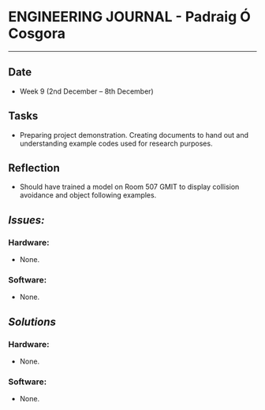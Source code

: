 
# **ENGINEERING JOURNAL - Padraig Ó Cosgora**
----------------------------------------------------------------------

## **Date**
-	Week 9 (2nd December – 8th December)

## **Tasks**
- Preparing project demonstration. Creating documents to hand out and understanding example codes used for research purposes.

## **Reflection**
- Should have trained a model on Room 507 GMIT to display collision avoidance and object following examples.

## **_Issues:_**

### **Hardware:**
-	None.

### **Software:**
-	None. 

## **_Solutions_**

### **Hardware:**
-	None.


### **Software:**
-	None.
